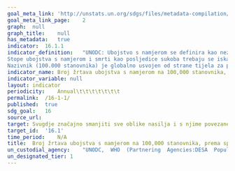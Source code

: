 ```yaml
---	
goal_meta_link:	'http://unstats.un.org/sdgs/files/metadata-compilation/Metadata-Goal-16.pdf'
goal_meta_link_page:	2
graph:	null
graph_title:	null
has_metadata:	true
indicator:	16.1.1
indicator_definition:	"UNODC: Ubojstvo s namjerom se definira kao nezakonita smrt nanesena od strane osobe sa namjerom da prouzroči smrt ili nanese ozbiljne ozljede (Izvor: Ured Ujedinjenih naroda za drogu i kriminal- International  Classification  of  Crime  for  Statistical  Purposes,  ICCS  2015); stopa je definirana kao ukupni broj žrtava ubojstva s namjerom podijeljen sa ukupnim brojem stanovnika, izražen na 100,000 stanovnika. Iz Cilja  16  TST  Radne grupe: ovaj kompozitni indikator sastavljen je od dva parametra, smrti kao posljedice ubojstva s namjerom i smrti kao posljedice sukoba u svrhu mjerenja /mira/ uvažavajući cilj 1 / „Svugdje značajno smanjiti sve oblike nasilja i s nasiljem povezane smrti./“ 
Stope ubojstva s namjerom i smrti kao posljedice sukoba trebaju se iskazivati odvojeno jer bi njihovo spajanje u jedan indikator moglo dovesti do miješanja dva zasebna fenomena s različitim uzrocima kao i različite stupnjeve preciznosti kod mjerenja. Ipak, oni su međusobno korisni jer se nadopunjuju, isključivi su i ne preklapaju se (npr. njihovo spajanje ne udvostručuje nasilne smrti). Ubojstvo s namjerom se definira kao nezakonita smrt nanesena od strane osobe sa namjerom da prouzroči smrt ili nanese ozbiljne ozljede (Izvor:  Ured Ujedinjenih naroda za drogu i kriminal- International  Classification  of  Crime  for  Statistical  Purposes,  ICCS  2015). Preporuka ICCS-a je da ubojstvo s namjerom uključuje: / ubojstvo/  ubojstvo iz časti/ ozbiljan napad koje je doveo do smrti/ smrt kao posljedicu terorizma/ ubojstvo povezano sa mirazom/ ubojstvo žena/ ubojstvo djece /  ubojstvo na mah/ smaknuća bez provedbe sudskog postupka/ ubojstva uzrokovana prekomjernom silom od strane tijela za provedbu zakona/ službeno potvrđene smrti koje se odnose na smrti uzrokovane sukobom zaraćenih strana, uključujući, ali ne ograničavajući se na, one uzrokovane tradicionalnim sukobima  i bombardiranjem (smrti povezane sa bitkama ). Pojam „smrt u sukobu“ je širi nego pojam „smrt povezana sa bitkom“ jer uključuje ubojstva koja se odnose na ratne zločine, kao što su ciljanje civila ili vojne napade, ubojstva povezana sa sukobom (ali nisu praćena borbom između zaraćenih strana) kao što su jednostrana ubojstva, pogromi i genocidi. Slijedeći definiciju ICCS-a, smrti koje su rezultat terorizma trebaju biti uključena u ubojstva s namjerom. Za ubojstva s namjerom i smrti u sukobu, stope su definirane kao ukupni broj umrlih u kalendarskoj godini podijeljene s ukupnim brojem stanovnika u toj godini, izražene na 100,000 stanovnika.
Nazivnik (100.000 stanovnika) je globalno usvojen od strane tijela za provedbu zakona kao standard za usporedivo mjerenje."
indicator_name:	Broj žrtava ubojstva s namjerom na 100,000 stanovnika, prema spolu i starosti
indicator_variable:	null
layout:	indicator
periodicity:	Annual\t\t\t\t\t\t\t
permalink:	/16-1-1/
published:	true
sdg_goal:	16
source_url:	
target:	Svugdje značajno smanjiti sve oblike nasilja i s njime povezane stope smrtnosti
target_id:	'16.1'
time_period:	N/A
title:	Broj žrtava ubojstva s namjerom na 100,000 stanovnika, prema spolu i starosti
un_custodial_agency:	"UNODC,  WHO  (Partnering  Agencies:DESA  Population  Division)"
un_designated_tier:	1
---	
```

